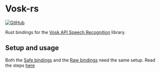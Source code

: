 # Vosk-rs

[![GitHub](https://img.shields.io/github/license/Bear-03/vosk-rs)](https://github.com/Bear-03/vosk-rs)

Rust bindings for the [Vosk API Speech Recognition](https://github.com/alphacep/vosk-api) library.

## Setup and usage

Both the [Safe bindings](vosk/) and the [Raw bindings](vosk-sys/) need the same setup.
Read the steps [here](vosk/README.md)
